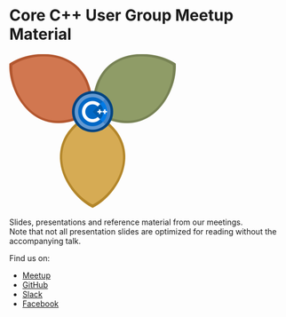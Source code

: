 # Core C++ User Group Meetup Material

![logo](assets/corecpp.png) 

Slides, presentations and reference material from our meetings.  
Note that not all presentation slides are optimized for reading without the accompanying talk.

Find us on:

- [Meetup](meetup.com/CoreCpp)
- [GitHub](github.com/CoreCppIL)
- [Slack](https://cpplang.slack.com/messages/C7UFRMFBP)
- [Facebook](facebook.com/IsraelCpp) 

